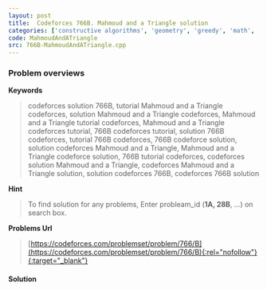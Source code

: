 ```yaml
---
layout: post
title:  Codeforces 766B. Mahmoud and a Triangle solution
categories: ['constructive algorithms', 'geometry', 'greedy', 'math', 'number theory', 'sortings']
code: MahmoudAndATriangle
src: 766B-MahmoudAndATriangle.cpp
---
```

### **Problem overviews**

**Keywords**
> codeforces solution 766B, tutorial Mahmoud and a Triangle codeforces, solution Mahmoud and a Triangle codeforces, Mahmoud and a Triangle tutorial codeforces, Mahmoud and a Triangle codeforces tutorial, 766B codeforces tutorial, solution 766B codeforces, tutorial 766B codeforces, 766B codeforce solution, solution codeforces Mahmoud and a Triangle, Mahmoud and a Triangle codeforce solution, 766B tutorial codeforces, codeforces solution Mahmoud and a Triangle, codeforces Mahmoud and a Triangle solution, solution codeforces 766B, codeforces 766B solution

**Hint**
> To find solution for any problems, Enter probleam_id (**1A, 28B**, ...) on search box. 

**Problems Url**
> [https://codeforces.com/problemset/problem/766/B](https://codeforces.com/problemset/problem/766/B){:rel="nofollow"}{:target="_blank"}

#### **Solution**



